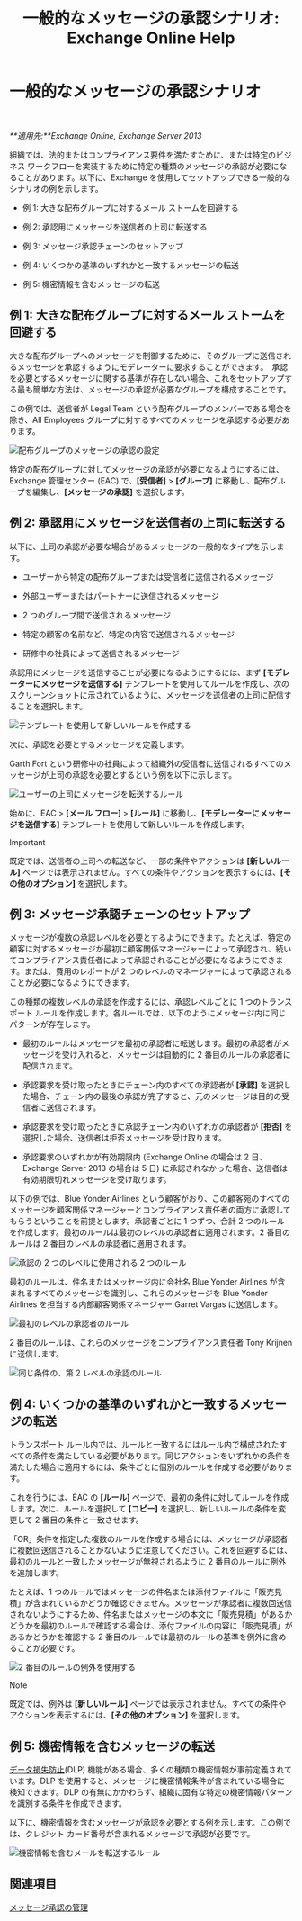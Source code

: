 ﻿---
title: '一般的なメッセージの承認シナリオ: Exchange Online Help'
TOCTitle: 一般的なメッセージの承認シナリオ
ms:assetid: 5c13a07e-c21d-4502-a9f9-fb801197e1dd
ms:mtpsurl: https://technet.microsoft.com/ja-jp/library/Dd298007(v=EXCHG.150)
ms:contentKeyID: 49896268
ms.date: 05/22/2018
mtps_version: v=EXCHG.150
ms.translationtype: HT
---

# 一般的なメッセージの承認シナリオ

 

_**適用先:**Exchange Online, Exchange Server 2013_

組織では、法的またはコンプライアンス要件を満たすために、または特定のビジネス ワークフローを実装するために特定の種類のメッセージの承認が必要になることがあります。以下に、Exchange を使用してセットアップできる一般的なシナリオの例を示します。

  - 例 1: 大きな配布グループに対するメール ストームを回避する

  - 例 2: 承認用にメッセージを送信者の上司に転送する

  - 例 3: メッセージ承認チェーンのセットアップ

  - 例 4: いくつかの基準のいずれかと一致するメッセージの転送

  - 例 5: 機密情報を含むメッセージの転送

## 例 1: 大きな配布グループに対するメール ストームを回避する

大きな配布グループへのメッセージを制御するために、そのグループに送信されるメッセージを承認するようにモデレーターに要求することができます。　承認を必要とするメッセージに関する基準が存在しない場合、これをセットアップする最も簡単な方法は、メッセージの承認が必要なグループを構成することです。

この例では、送信者が Legal Team という配布グループのメンバーである場合を除き、All Employees グループに対するすべてのメッセージを承認する必要があります。

![配布グループのメッセージの承認の設定](images/Dd298007.77721509-93f9-4a90-8d77-986db2b0acf4(EXCHG.150).png "配布グループのメッセージの承認の設定")

特定の配布グループに対してメッセージの承認が必要になるようにするには、Exchange 管理センター (EAC) で、**\[受信者\]** \> **\[グループ\]** に移動し、配布グループを編集し、**\[メッセージの承認\]** を選択します。

## 例 2: 承認用にメッセージを送信者の上司に転送する

以下に、上司の承認が必要な場合があるメッセージの一般的なタイプを示します。

  - ユーザーから特定の配布グループまたは受信者に送信されるメッセージ

  - 外部ユーザーまたはパートナーに送信されるメッセージ

  - 2 つのグループ間で送信されるメッセージ

  - 特定の顧客の名前など、特定の内容で送信されるメッセージ

  - 研修中の社員によって送信されるメッセージ

承認用にメッセージを送信することが必要になるようにするには、まず **\[モデレーターにメッセージを送信する\]** テンプレートを使用してルールを作成し、次のスクリーンショットに示されているように、メッセージを送信者の上司に配信することを選択します。

![テンプレートを使用して新しいルールを作成する](images/Dd298007.051a5653-1a09-4db4-908f-48b56cc8d13f(EXCHG.150).png "テンプレートを使用して新しいルールを作成する")

次に、承認を必要とするメッセージを定義します。

Garth Fort という研修中の社員によって組織外の受信者に送信されるすべてのメッセージが上司の承認を必要とするという例を以下に示します。

![ユーザーの上司にメッセージを転送するルール](images/Dd298007.7f94c22e-b5ba-45a3-9ccd-31996b6c863a(EXCHG.150).png "ユーザーの上司にメッセージを転送するルール")

始めに、EAC \> **\[メール フロー\]** \> **\[ルール\]** に移動し、**\[モデレーターにメッセージを送信する\]** テンプレートを使用して新しいルールを作成します。


> [!IMPORTANT]
> 既定では、送信者の上司への転送など、一部の条件やアクションは <STRONG>[新しいルール]</STRONG> ページでは表示されません。すべての条件やアクションを表示するには、<STRONG>[その他のオプション]</STRONG> を選択します。



## 例 3: メッセージ承認チェーンのセットアップ

メッセージが複数の承認レベルを必要とするようにできます。たとえば、特定の顧客に対するメッセージが最初に顧客関係マネージャーによって承認され、続いてコンプライアンス責任者によって承認されることが必要になるようにできます。または、費用のレポートが 2 つのレベルのマネージャーによって承認されることが必要になるようにできます。

この種類の複数レベルの承認を作成するには、承認レベルごとに 1 つのトランスポート ルールを作成します。各ルールでは、以下のようにメッセージ内に同じパターンが存在します。

  - 最初のルールはメッセージを最初の承認者に転送します。最初の承認者がメッセージを受け入れると、メッセージは自動的に 2 番目のルールの承認者に配信されます。

  - 承認要求を受け取ったときにチェーン内のすべての承認者が **\[承認\]** を選択した場合、チェーン内の最後の承認が完了すると、元のメッセージは目的の受信者に送信されます。

  - 承認要求を受け取ったときに承認チェーン内のいずれかの承認者が **\[拒否\]** を選択した場合、送信者は拒否メッセージを受け取ります。

  - 承認要求のいずれかが有効期限内 (Exchange Online の場合は 2 日、Exchange Server 2013 の場合は 5 日) に承認されなかった場合、送信者は有効期限切れメッセージを受け取ります。

以下の例では、Blue Yonder Airlines という顧客がおり、この顧客宛のすべてのメッセージを顧客関係マネージャーとコンプライアンス責任者の両方に承認してもらうということを前提とします。承認者ごとに 1 つずつ、合計 2 つのルールを作成します。最初のルールは最初のレベルの承認者に適用されます。2 番目のルールは 2 番目のレベルの承認者に適用されます。

![承認の 2 つのレベルに使用される 2 つのルール](images/Dd298007.29686c05-eaa0-42b9-86ad-d577f656392c(EXCHG.150).png "承認の 2 つのレベルに使用される 2 つのルール")

最初のルールは、件名またはメッセージ内に会社名 Blue Yonder Airlines が含まれるすべてのメッセージを識別し、これらのメッセージを Blue Yonder Airlines を担当する内部顧客関係マネージャー Garret Vargas に送信します。

![最初のレベルの承認者のルール](images/Dd298007.e22d1c04-85c5-4227-88e6-b118d5593350(EXCHG.150).png "最初のレベルの承認者のルール")

2 番目のルールは、これらのメッセージをコンプライアンス責任者 Tony Krijnen に送信します。

![同じ条件の、第 2 レベルの承認のルール](images/Dd298007.5d888786-8e48-4459-ab86-8a4b9a016d58(EXCHG.150).png "同じ条件の、第 2 レベルの承認のルール")

## 例 4: いくつかの基準のいずれかと一致するメッセージの転送

トランスポート ルール内では、ルールと一致するにはルール内で構成されたすべての条件を満たしている必要があります。同じアクションをいずれかの条件を満たした場合に適用するには、条件ごとに個別のルールを作成する必要があります。

これを行うには、EAC の **\[ルール\]** ページで、最初の条件に対してルールを作成します。次に、ルールを選択して **\[コピー\]** を選択し、新しいルールの条件を変更して 2 番目の条件と一致させます。

「OR」条件を指定した複数のルールを作成する場合には、メッセージが承認者に複数回送信されることがないように注意してください。これを回避するには、最初のルールと一致したメッセージが無視されるように 2 番目のルールに例外を追加します。

たとえば、1 つのルールではメッセージの件名または添付ファイルに「販売見積」が含まれているかどうか確認できません。メッセージが承認者に複数回送信されないようにするため、件名またはメッセージの本文に「販売見積」があるかどうかを最初のルールで確認する場合は、添付ファイルの内容に「販売見積」があるかどうかを確認する 2 番目のルールでは最初のルールの基準を例外に含めることが必要です。

![2 番目のルールの例外を使用する](images/Dd298007.c39bbdcf-c619-4f84-8922-114ad1da824d(EXCHG.150).png "2 番目のルールの例外を使用する")


> [!NOTE]
> 既定では、例外は <STRONG>[新しいルール]</STRONG> ページでは表示されません。すべての条件やアクションを表示するには、<STRONG>[その他のオプション]</STRONG> を選択します。



## 例 5: 機密情報を含むメッセージの転送

[データ損失防止](technical-overview-of-dlp-data-loss-prevention-in-exchange.md)(DLP) 機能がある場合、多くの種類の機密情報が事前定義されています。DLP を使用すると、メッセージに機密情報条件が含まれている場合に検知できます。DLP の有無にかかわらず、組織に固有な特定の機密情報パターンを識別する条件を作成できます。

以下に、機密情報を含むメッセージが承認を必要とする例を示します。この例では、クレジット カード番号が含まれるメッセージで承認が必要です。

![機密情報を含むメールを転送するルール](images/Dd298007.7ec1ca74-5d20-42ea-a9ee-3a8b25beb7df(EXCHG.150).png "機密情報を含むメールを転送するルール")

## 関連項目


[メッセージ承認の管理](manage-message-approval-exchange-2013-help.md)

